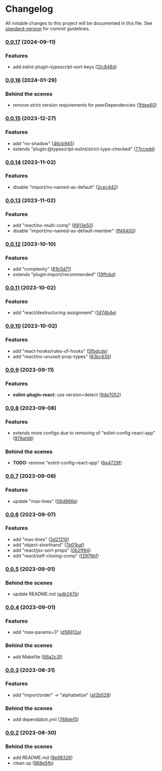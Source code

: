 # Changelog

All notable changes to this project will be documented in this file. See [standard-version](https://github.com/conventional-changelog/standard-version) for commit guidelines.

### [0.0.17](https://github.com/ascendcorp/eslint-config-acw-web/compare/v0.0.16...v0.0.17) (2024-09-11)


### Features

* add eslint-plugin-typescript-sort-keys ([12c848d](https://github.com/ascendcorp/eslint-config-acw-web/commit/12c848d16686157a126efc37ab7aeebc66cf9bd6))

### [0.0.16](https://github.com/ascendcorp/eslint-config-acw-web/compare/v0.0.15...v0.0.16) (2024-01-29)


### Behind the scenes

* remove strict version requirements for peerDependencies ([1fdee60](https://github.com/ascendcorp/eslint-config-acw-web/commit/1fdee608dc9b4117cb66c3603592b0b54fda5e38))

### [0.0.15](https://github.com/ascendcorp/eslint-config-acw-web/compare/v0.0.14...v0.0.15) (2023-12-27)


### Features

* add "no-shadow" ([46cb945](https://github.com/ascendcorp/eslint-config-acw-web/commit/46cb945052f5f4824019b16fc7d9f6872eefcbd7))
* extends "plugin:@typescript-eslint/strict-type-checked" ([77ccedd](https://github.com/ascendcorp/eslint-config-acw-web/commit/77ccedd231258abde6e15170917d1aa96279fbba))

### [0.0.14](https://github.com/ascendcorp/eslint-config-acw-web/compare/v0.0.13...v0.0.14) (2023-11-02)


### Features

* disable "import/no-named-as-default" ([2cec442](https://github.com/ascendcorp/eslint-config-acw-web/commit/2cec442429729f03b02a26d682d32696bb253a0f))

### [0.0.13](https://github.com/ascendcorp/eslint-config-acw-web/compare/v0.0.12...v0.0.13) (2023-11-02)


### Features

* add "react/no-multi-comp" ([9913e50](https://github.com/ascendcorp/eslint-config-acw-web/commit/9913e509659f41e881af39e5a9fb6955dee49317))
* disable "import/no-named-as-default-member" ([ff46400](https://github.com/ascendcorp/eslint-config-acw-web/commit/ff46400d550d910dc5c076b408780a34079478f0))

### [0.0.12](https://github.com/ascendcorp/eslint-config-acw-web/compare/v0.0.11...v0.0.12) (2023-10-10)


### Features

* add "complexity" ([81b3d71](https://github.com/ascendcorp/eslint-config-acw-web/commit/81b3d71c70b9136b5e3e9eb2ed775c723e60a860))
* extends "plugin:import/recommended" ([19ffcbd](https://github.com/ascendcorp/eslint-config-acw-web/commit/19ffcbdd3111ba2f7835fb0dd18ad8970a4c1b51))

### [0.0.11](https://github.com/ascendcorp/eslint-config-acw-web/compare/v0.0.10...v0.0.11) (2023-10-02)


### Features

* add "react/destructuring-assignment" ([1474b4e](https://github.com/ascendcorp/eslint-config-acw-web/commit/1474b4e5c3a52d5ac4160ed09318513ee3784395))

### [0.0.10](https://github.com/ascendcorp/eslint-config-acw-web/compare/v0.0.9...v0.0.10) (2023-10-02)


### Features

* add "react-hooks/rules-of-hooks" ([5fbdcde](https://github.com/ascendcorp/eslint-config-acw-web/commit/5fbdcdec04590a08b60d0bce1d8d35e50412055f))
* add "react/no-unused-prop-types" ([83bc635](https://github.com/ascendcorp/eslint-config-acw-web/commit/83bc635c5ed99fc574e9d502b87df964e1b44dcb))

### [0.0.9](https://github.com/ascendcorp/eslint-config-acw-web/compare/v0.0.8...v0.0.9) (2023-09-11)


### Features

* **eslint-plugin-react:** use version=detect ([9de7052](https://github.com/ascendcorp/eslint-config-acw-web/commit/9de7052ac428b445660fc1c9299406d9bf488efa))

### [0.0.8](https://github.com/ascendcorp/eslint-config-acw-web/compare/v0.0.7...v0.0.8) (2023-09-08)


### Features

* extends more configs due to removing of "eslint-config-react-app" ([978afd6](https://github.com/ascendcorp/eslint-config-acw-web/commit/978afd64c741d78fbf2419e3e2913a8a8ab954ee))


### Behind the scenes

* **TODO:** remove "eslint-config-react-app" ([6e4729f](https://github.com/ascendcorp/eslint-config-acw-web/commit/6e4729f0562002e6dc65eeb505d9a36f1e96688a))

### [0.0.7](https://github.com/ascendcorp/eslint-config-acw-web/compare/v0.0.6...v0.0.7) (2023-09-08)


### Features

* update "max-lines" ([06d966e](https://github.com/ascendcorp/eslint-config-acw-web/commit/06d966e6c99e7d1a148c7b0b39d5dbf8054ed974))

### [0.0.6](https://github.com/ascendcorp/eslint-config-acw-web/compare/v0.0.5...v0.0.6) (2023-09-07)


### Features

* add "max-lines" ([3d21210](https://github.com/ascendcorp/eslint-config-acw-web/commit/3d21210cc90d40c754e6f7fa9e85d57c82fdb31a))
* add "object-shorthand" ([7b01baf](https://github.com/ascendcorp/eslint-config-acw-web/commit/7b01baf22263260f604b798709a0ce8a5d7e5bd4))
* add "react/jsx-sort-props" ([0b2ff84](https://github.com/ascendcorp/eslint-config-acw-web/commit/0b2ff84db54dac356b48e8fb5ea3c5b01c8eee28))
* add "react/self-closing-comp" ([f2979bf](https://github.com/ascendcorp/eslint-config-acw-web/commit/f2979bfa4ebdc686887604dd33d84bd92ee38d0c))

### [0.0.5](https://github.com/ascendcorp/eslint-config-acw-web/compare/v0.0.4...v0.0.5) (2023-09-01)


### Behind the scenes

* update README.md ([adb247b](https://github.com/ascendcorp/eslint-config-acw-web/commit/adb247b402b519153d902170bbd8902342e6d7fe))

### [0.0.4](https://github.com/ascendcorp/eslint-config-acw-web/compare/v0.0.3...v0.0.4) (2023-09-01)


### Features

* add "max-params=3" ([d58912a](https://github.com/ascendcorp/eslint-config-acw-web/commit/d58912a4f02e6fa1b9ea3b856d1401b0e3536e53))


### Behind the scenes

* add Makefile ([66a2c3f](https://github.com/ascendcorp/eslint-config-acw-web/commit/66a2c3f82115af8ce0386d2fd741e05fd9be80e6))

### [0.0.3](https://github.com/ascendcorp/eslint-config-acw-web/compare/v0.0.2...v0.0.3) (2023-08-31)


### Features

* add "import/order" -> "alphabetize" ([a12b528](https://github.com/ascendcorp/eslint-config-acw-web/commit/a12b528714e00ec3a1d998cfda256c88ed45ee82))


### Behind the scenes

* add dependabot.yml ([788de15](https://github.com/ascendcorp/eslint-config-acw-web/commit/788de15fe3a654e98ba78efaa6150ce0acb112ca))

### [0.0.2](https://github.com/ascendcorp/eslint-config-acw-web/compare/v0.0.1...v0.0.2) (2023-08-30)


### Behind the scenes

* add README.md ([8e98326](https://github.com/ascendcorp/eslint-config-acw-web/commit/8e98326d515c644828cccda5f190c126cd46e4fe))
* clean up ([868e5fb](https://github.com/ascendcorp/eslint-config-acw-web/commit/868e5fb49f605c5b411cb95a769c6300a4973583))
